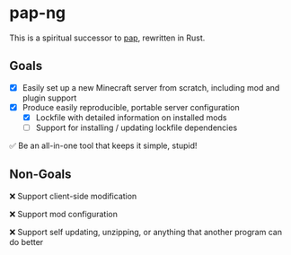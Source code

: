 # pap-ng

This is a spiritual successor to [pap](https://github.com/talwat/pap), rewritten in Rust.

## Goals
- [x] Easily set up a new Minecraft server from scratch, including mod and plugin support
- [x] Produce easily reproducible, portable server configuration
    - [x] Lockfile with detailed information on installed mods
    - [ ] Support for installing / updating lockfile dependencies

✅ Be an all-in-one tool that keeps it simple, stupid!

## Non-Goals
❌ Support client-side modification

❌ Support mod configuration

❌ Support self updating, unzipping, or anything that another program can do better
